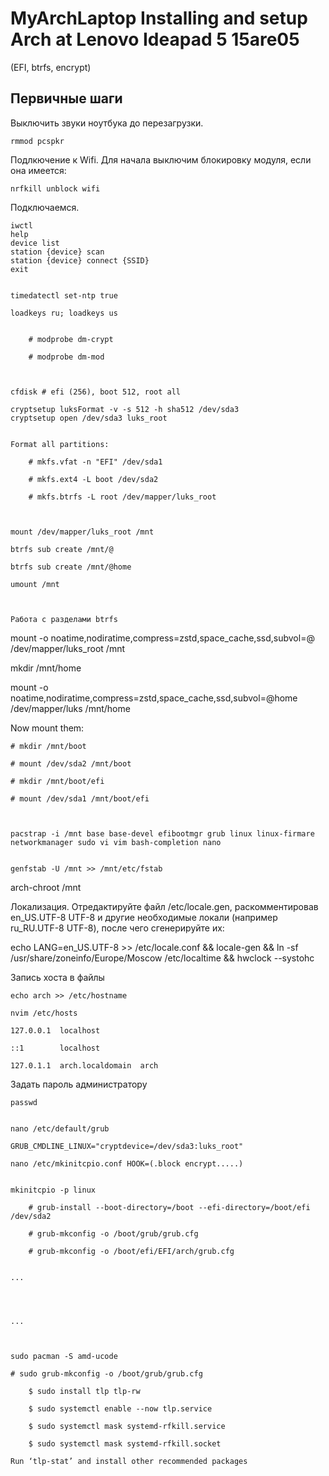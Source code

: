 # MyArchLaptop Installing and setup Arch at Lenovo Ideapad 5 15are05
(EFI, btrfs, encrypt)

## Первичные шаги

Выключить звуки ноутбука до перезагрузки. 

```rmmod pcspkr```

Подлкючение к Wifi. Для начала выключим блокировку модуля, если она имеется:

```nrfkill unblock wifi```

Подключаемся.
```
iwctl
help
device list
station {device} scan
station {device} connect {SSID}
exit


timedatectl set-ntp true 

loadkeys ru; loadkeys us


    # modprobe dm-crypt

    # modprobe dm-mod



cfdisk # efi (256), boot 512, root all

cryptsetup luksFormat -v -s 512 -h sha512 /dev/sda3
cryptsetup open /dev/sda3 luks_root


Format all partitions:

    # mkfs.vfat -n "EFI" /dev/sda1

    # mkfs.ext4 -L boot /dev/sda2

    # mkfs.btrfs -L root /dev/mapper/luks_root



mount /dev/mapper/luks_root /mnt

btrfs sub create /mnt/@

btrfs sub create /mnt/@home

umount /mnt



Работа с разделами btrfs
```
mount -o noatime,nodiratime,compress=zstd,space_cache,ssd,subvol=@
/dev/mapper/luks_root /mnt


mkdir /mnt/home 


mount -o noatime,nodiratime,compress=zstd,space_cache,ssd,subvol=@home
/dev/mapper/luks /mnt/home



Now mount them:


    # mkdir /mnt/boot

    # mount /dev/sda2 /mnt/boot

    # mkdir /mnt/boot/efi

    # mount /dev/sda1 /mnt/boot/efi



    pacstrap -i /mnt base base-devel efibootmgr grub linux linux-firmare networkmanager sudo vi vim bash-completion nano


    genfstab -U /mnt >> /mnt/etc/fstab

arch-chroot /mnt


Локализация. Отредактируйте файл /etc/locale.gen, раскомментировав en_US.UTF-8 UTF-8 и другие необходимые локали (например ru_RU.UTF-8 UTF-8), после чего сгенерируйте их: 


echo LANG=en_US.UTF-8 >> /etc/locale.conf
&& locale-gen
&& ln -sf /usr/share/zoneinfo/Europe/Moscow /etc/localtime
&& hwclock --systohc

Запись хоста в файлы
```
echo arch >> /etc/hostname

nvim /etc/hosts

127.0.0.1  localhost

::1        localhost

127.0.1.1  arch.localdomain  arch
```
Задать пароль администратору
```
passwd


nano /etc/default/grub

GRUB_CMDLINE_LINUX="cryptdevice=/dev/sda3:luks_root"

nano /etc/mkinitcpio.conf HOOK=(.block encrypt.....)


mkinitcpio -p linux

    # grub-install --boot-directory=/boot --efi-directory=/boot/efi /dev/sda2

    # grub-mkconfig -o /boot/grub/grub.cfg

    # grub-mkconfig -o /boot/efi/EFI/arch/grub.cfg


...




...



sudo pacman -S amd-ucode

# sudo grub-mkconfig -o /boot/grub/grub.cfg

    $ sudo install tlp tlp-rw

    $ sudo systemctl enable --now tlp.service

    $ sudo systemctl mask systemd-rfkill.service

    $ sudo systemctl mask systemd-rfkill.socket

Run ‘tlp-stat’ and install other recommended packages


    
